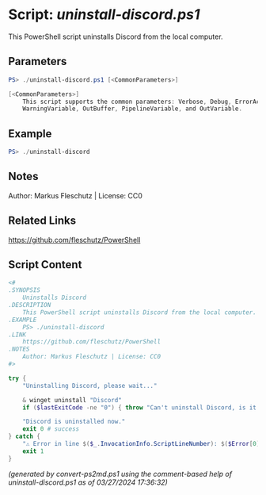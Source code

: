 Script: *uninstall-discord.ps1*
========================

This PowerShell script uninstalls Discord from the local computer.

Parameters
----------
```powershell
PS> ./uninstall-discord.ps1 [<CommonParameters>]

[<CommonParameters>]
    This script supports the common parameters: Verbose, Debug, ErrorAction, ErrorVariable, WarningAction, 
    WarningVariable, OutBuffer, PipelineVariable, and OutVariable.
```

Example
-------
```powershell
PS> ./uninstall-discord

```

Notes
-----
Author: Markus Fleschutz | License: CC0

Related Links
-------------
https://github.com/fleschutz/PowerShell

Script Content
--------------
```powershell
<#
.SYNOPSIS
	Uninstalls Discord
.DESCRIPTION
	This PowerShell script uninstalls Discord from the local computer.
.EXAMPLE
	PS> ./uninstall-discord
.LINK
	https://github.com/fleschutz/PowerShell
.NOTES
	Author: Markus Fleschutz | License: CC0
#>

try {
	"Uninstalling Discord, please wait..."

	& winget uninstall "Discord"
	if ($lastExitCode -ne "0") { throw "Can't uninstall Discord, is it installed?" }

	"Discord is uninstalled now."
	exit 0 # success
} catch {
	"⚠️ Error in line $($_.InvocationInfo.ScriptLineNumber): $($Error[0])"
	exit 1
}
```

*(generated by convert-ps2md.ps1 using the comment-based help of uninstall-discord.ps1 as of 03/27/2024 17:36:32)*
